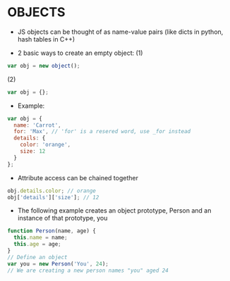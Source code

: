 # OBJECTS

* JS objects can be thought of as name-value pairs (like dicts in python, hash tables in C++)

* 2 basic ways to create an empty object:
(1)
```javascript
var obj = new object();
```
(2)
```javascript
var obj = {};
```

* Example:
```javascript
var obj = {
  name: 'Carrot',
  for: 'Max', // 'for' is a resered word, use _for instead
  details: {
    color: 'orange',
    size: 12
  }
};
```
* Attribute access can be chained together
```javascript
obj.details.color; // orange
obj['details']['size']; // 12
```
* The following example creates an object prototype, Person and an instance of that prototype, you
```javascript
function Person(name, age) {
  this.name = name;
  this.age = age;
}
// Define an object
var you = new Person('You', 24);
// We are creating a new person names "you" aged 24
```
